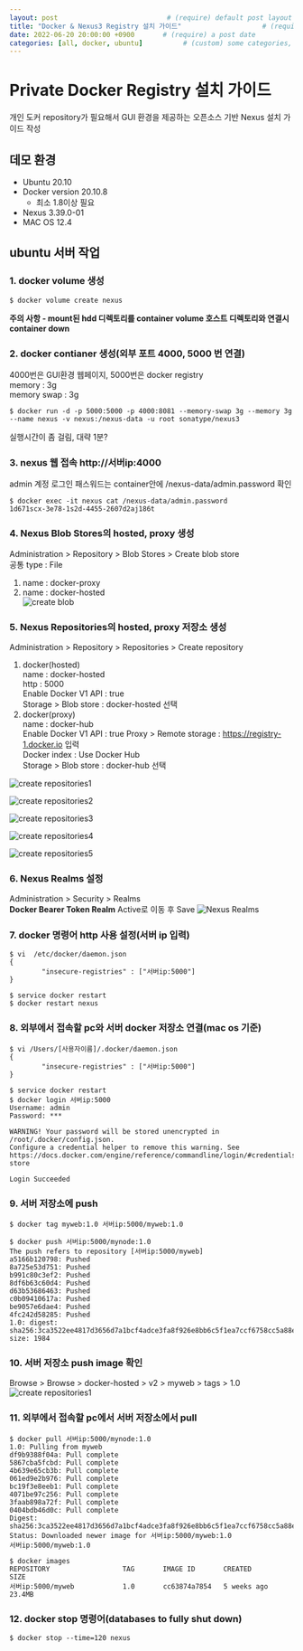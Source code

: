```yaml
---
layout: post                           # (require) default post layout
title: "Docker & Nexus3 Registry 설치 가이드"                    # (require) a string title
date: 2022-06-20 20:00:00 +0900       # (require) a post date
categories: [all, docker, ubuntu]          # (custom) some categories, but makesure these categories already exists inside path of `category/`
---
```


# Private Docker Registry 설치 가이드

개인 도커 repository가 필요해서 GUI 환경을 제공하는 오픈소스 기반 Nexus 설치 가이드 작성

## 데모 환경
* Ubuntu 20.10
* Docker version 20.10.8
  - 최소 1.8이상 필요
* Nexus 3.39.0-01
* MAC OS 12.4

## ubuntu 서버 작업
### 1. docker volume 생성
```
$ docker volume create nexus 
```
**주의 사항 - mount된 hdd 디렉토리를 container volume 호스트 디렉토리와 연결시 container down** 
### 2. docker contianer 생성(외부 포트 4000, 5000 번 연결)
4000번은 GUI환경 웹페이지, 5000번은 docker registry  
memory : 3g  
memory swap : 3g  
```
$ docker run -d -p 5000:5000 -p 4000:8081 --memory-swap 3g --memory 3g --name nexus -v nexus:/nexus-data -u root sonatype/nexus3
```
실행시간이 좀 걸림, 대략 1분?

### 3. nexus 웹 접속 http://서버ip:4000
admin 계정 로그인 패스워드는 container안에 /nexus-data/admin.password 확인
```
$ docker exec -it nexus cat /nexus-data/admin.password
1d671scx-3e78-1s2d-4455-2607d2aj186t
```

### 4. Nexus Blob Stores의 hosted, proxy 생성
Administration > Repository > Blob Stores > Create blob store  
  공통 type : File  
  1. name : docker-proxy  
  2. name : docker-hosted  
![create blob](https://raw.githubusercontent.com/hanscom95/hanscom95.github.io/master/static/img/_posts/docker-nexus-repository_1.png)


### 5. Nexus Repositories의 hosted, proxy 저장소 생성
Administration > Repository > Repositories > Create repository  
1. docker(hosted)  
   name : docker-hosted  
   http : 5000  
   Enable Docker V1 API : true  
   Storage > Blob store : docker-hosted 선택  
2. docker(proxy)  
   name : docker-hub  
   Enable Docker V1 API : true
   Proxy > Remote storage : https://registry-1.docker.io 입력  
   Docker index : Use Docker Hub  
   Storage > Blob store : docker-hub 선택  

![create repositories1](https://raw.githubusercontent.com/hanscom95/hanscom95.github.io/master/static/img/_posts/docker-nexus-repository_2.png)

![create repositories2](https://raw.githubusercontent.com/hanscom95/hanscom95.github.io/master/static/img/_posts/docker-nexus-repository_3.png)

![create repositories3](https://raw.githubusercontent.com/hanscom95/hanscom95.github.io/master/static/img/_posts/docker-nexus-repository_4.png)

![create repositories4](https://raw.githubusercontent.com/hanscom95/hanscom95.github.io/master/static/img/_posts/docker-nexus-repository_5.png)

![create repositories5](https://raw.githubusercontent.com/hanscom95/hanscom95.github.io/master/static/img/_posts/docker-nexus-repository_6.png)

   
### 6. Nexus Realms 설정
Administration > Security > Realms  
**Docker Bearer Token Realm** Active로 이동 후 Save
![Nexus Realms](https://raw.githubusercontent.com/hanscom95/hanscom95.github.io/master/static/img/_posts/docker-nexus-repository_7.png)

### 7. docker 명령어 http 사용 설정(서버 ip 입력)

```
$ vi  /etc/docker/daemon.json
{
        "insecure-registries" : ["서버ip:5000"]
}

$ service docker restart
$ docker restart nexus
```

### 8. 외부에서 접속할 pc와 서버 docker 저장소 연결(mac os 기준)
```
$ vi /Users/[사용자이름]/.docker/daemon.json
{
        "insecure-registries" : ["서버ip:5000"]
}

$ service docker restart
$ docker login 서버ip:5000
Username: admin
Password: ***

WARNING! Your password will be stored unencrypted in /root/.docker/config.json.
Configure a credential helper to remove this warning. See
https://docs.docker.com/engine/reference/commandline/login/#credentials-store

Login Succeeded
```

### 9. 서버 저장소에 push
```
$ docker tag myweb:1.0 서버ip:5000/myweb:1.0

$ docker push 서버ip:5000/mynode:1.0
The push refers to repository [서버ip:5000/myweb]
a5166b120798: Pushed 
8a725e53d751: Pushed 
b991c80c3ef2: Pushed 
8df6b63c60d4: Pushed 
d63b53686463: Pushed 
c0b09410617a: Pushed 
be9057e6dae4: Pushed 
4fc242d58285: Pushed 
1.0: digest: sha256:3ca3522ee4817d3656d7a1bcf4adce3fa8f926e8bb6c5f1ea7ccf6758cc5a88e size: 1984
```


### 10. 서버 저장소 push image 확인
Browse > Browse > docker-hosted > v2 > myweb > tags > 1.0
![create repositories1](https://raw.githubusercontent.com/hanscom95/hanscom95.github.io/master/static/img/_posts/docker-nexus-repository_8.png)


### 11. 외부에서 접속할 pc에서 서버 저장소에서 pull
```
$ docker pull 서버ip:5000/mynode:1.0
1.0: Pulling from myweb
df9b9388f04a: Pull complete 
5867cba5fcbd: Pull complete 
4b639e65cb3b: Pull complete 
061ed9e2b976: Pull complete 
bc19f3e8eeb1: Pull complete 
4071be97c256: Pull complete 
3faab898a72f: Pull complete 
0404bdb46d0c: Pull complete 
Digest: sha256:3ca3522ee4817d3656d7a1bcf4adce3fa8f926e8bb6c5f1ea7ccf6758cc5a88e
Status: Downloaded newer image for 서버ip:5000/myweb:1.0
서버ip:5000/myweb:1.0

$ docker images
REPOSITORY                  TAG       IMAGE ID       CREATED        SIZE
서버ip:5000/myweb            1.0       cc63874a7854   5 weeks ago    23.4MB
```


### 12. docker stop 명령어(databases to fully shut down)
```
$ docker stop --time=120 nexus
```
